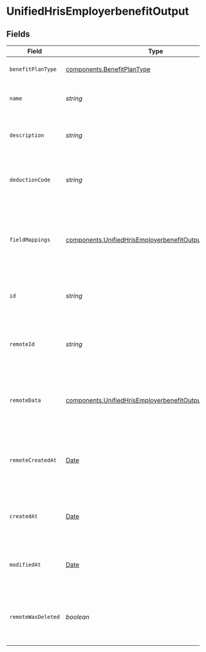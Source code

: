 # UnifiedHrisEmployerbenefitOutput


## Fields

| Field                                                                                                                                | Type                                                                                                                                 | Required                                                                                                                             | Description                                                                                                                          | Example                                                                                                                              |
| ------------------------------------------------------------------------------------------------------------------------------------ | ------------------------------------------------------------------------------------------------------------------------------------ | ------------------------------------------------------------------------------------------------------------------------------------ | ------------------------------------------------------------------------------------------------------------------------------------ | ------------------------------------------------------------------------------------------------------------------------------------ |
| `benefitPlanType`                                                                                                                    | [components.BenefitPlanType](../../models/components/benefitplantype.md)                                                             | :heavy_minus_sign:                                                                                                                   | The type of the benefit plan                                                                                                         | Health Insurance                                                                                                                     |
| `name`                                                                                                                               | *string*                                                                                                                             | :heavy_minus_sign:                                                                                                                   | The name of the employer benefit                                                                                                     | Company Health Plan                                                                                                                  |
| `description`                                                                                                                        | *string*                                                                                                                             | :heavy_minus_sign:                                                                                                                   | The description of the employer benefit                                                                                              | Comprehensive health insurance coverage for employees                                                                                |
| `deductionCode`                                                                                                                      | *string*                                                                                                                             | :heavy_minus_sign:                                                                                                                   | The deduction code for the employer benefit                                                                                          | HEALTH-001                                                                                                                           |
| `fieldMappings`                                                                                                                      | [components.UnifiedHrisEmployerbenefitOutputFieldMappings](../../models/components/unifiedhrisemployerbenefitoutputfieldmappings.md) | :heavy_minus_sign:                                                                                                                   | The custom field mappings of the object between the remote 3rd party & Panora                                                        | {<br/>"custom_field_1": "value1",<br/>"custom_field_2": "value2"<br/>}                                                               |
| `id`                                                                                                                                 | *string*                                                                                                                             | :heavy_minus_sign:                                                                                                                   | The UUID of the employer benefit record                                                                                              | 801f9ede-c698-4e66-a7fc-48d19eebaa4f                                                                                                 |
| `remoteId`                                                                                                                           | *string*                                                                                                                             | :heavy_minus_sign:                                                                                                                   | The remote ID of the employer benefit in the context of the 3rd Party                                                                | benefit_1234                                                                                                                         |
| `remoteData`                                                                                                                         | [components.UnifiedHrisEmployerbenefitOutputRemoteData](../../models/components/unifiedhrisemployerbenefitoutputremotedata.md)       | :heavy_minus_sign:                                                                                                                   | The remote data of the employer benefit in the context of the 3rd Party                                                              | {<br/>"raw_data": {<br/>"additional_field": "some value"<br/>}<br/>}                                                                 |
| `remoteCreatedAt`                                                                                                                    | [Date](https://developer.mozilla.org/en-US/docs/Web/JavaScript/Reference/Global_Objects/Date)                                        | :heavy_minus_sign:                                                                                                                   | The date when the employer benefit was created in the 3rd party system                                                               | 2024-10-01T12:00:00Z                                                                                                                 |
| `createdAt`                                                                                                                          | [Date](https://developer.mozilla.org/en-US/docs/Web/JavaScript/Reference/Global_Objects/Date)                                        | :heavy_minus_sign:                                                                                                                   | The created date of the employer benefit record                                                                                      | 2024-10-01T12:00:00Z                                                                                                                 |
| `modifiedAt`                                                                                                                         | [Date](https://developer.mozilla.org/en-US/docs/Web/JavaScript/Reference/Global_Objects/Date)                                        | :heavy_minus_sign:                                                                                                                   | The last modified date of the employer benefit record                                                                                | 2024-10-01T12:00:00Z                                                                                                                 |
| `remoteWasDeleted`                                                                                                                   | *boolean*                                                                                                                            | :heavy_minus_sign:                                                                                                                   | Indicates if the employer benefit was deleted in the remote system                                                                   | false                                                                                                                                |